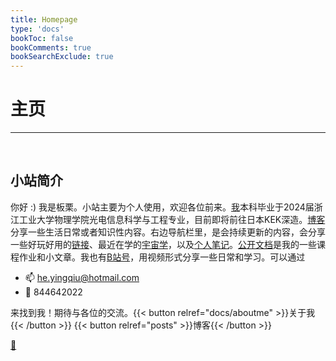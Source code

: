 ```yaml
---
title: Homepage
type: 'docs'
bookToc: false
bookComments: true
bookSearchExclude: true
---
```


# 主页

---

<br>

## 小站简介 

你好 :) 我是板栗。小站主要为个人使用，欢迎各位前来。[我](docs/aboutme)本科毕业于2024届浙江工业大学物理学院光电信息科学与工程专业，目前即将前往日本KEK深造。[博客](posts)分享一些生活日常或者知识性内容。右边导航栏里，是会持续更新的内容，会分享一些好玩好用的[链接](docs/studyshare/links/_index)、最近在学的[宇宙学](docs/cosmology/_index.md)，以及[个人笔记](docs/studyshare/y24-StudyNote.md)。[公开文档](./publication/_index.md)是我的一些课程作业和小文章。我也有[B站号](https://space.bilibili.com/241833161?spm_id_from=333.1007.0.0)，用视频形式分享一些日常和学习。可以通过

- 📫 he.yingqiu@hotmail.com
- 🐧 844642022

来找到我！期待与各位的交流。{{< button relref="docs/aboutme" >}}关于我{{< /button >}}
{{< button relref="posts" >}}博客{{< /button >}}



[📓](../diary)